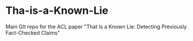 # Tha-is-a-Known-Lie
Main GIt repo for the ACL paper "That is a Known Lie: Detecting Previously Fact-Checked Claims"
